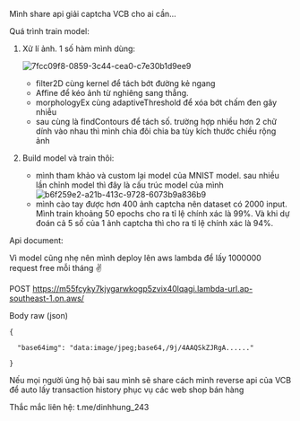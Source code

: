 Mình share api giải captcha VCB cho ai cần...

Quá trình train model:

1. Xử lí ảnh. 1 số hàm mình dùng:
 
      ![7fcc09f8-0859-3c44-cea0-c7e30b1d9ee9](https://user-images.githubusercontent.com/47736470/168240241-bba33341-15a1-4de1-87da-51b253b2d689.png)
    + filter2D cùng kernel để tách bớt đường kẻ ngang
    + Affine để kéo ảnh từ nghiêng sang thẳng.
    + morphologyEx cùng adaptiveThreshold để xóa bớt chấm đen gây nhiễu
    + sau cùng là findContours để tách số. trường hợp nhiều hơn 2 chữ dính vào nhau thì mình chia đôi chia ba tùy kích thước chiều rộng ảnh
2. Build model và train thôi:
    + mình tham khảo và custom lại model của MNIST model. sau nhiều lần chỉnh model thì đây là cấu trúc model của mình
     ![b6f259e2-a21b-413c-9728-6073b9a836b9](https://user-images.githubusercontent.com/47736470/168240495-ec9357f1-ecd6-4eea-a2dc-d6250dae23ea.png)
    + mình cào tay được hơn 400 ảnh captcha nên dataset có 2000 input. Mình train khoảng 50 epochs cho ra tỉ lệ chính xác là 99%. Và khi dự đoán cả 5       số của 1 ảnh captcha thì cho ra tỉ lệ chính xác là 94%.
    
Api document:

Vì model cũng nhẹ nên mình deploy lên aws lambda để lấy 1000000 request free mỗi tháng ✌️

POST  https://m55fcyky7kjygarwkogp5zvix40lqagi.lambda-url.ap-southeast-1.on.aws/

Body raw (json)

    {
  
      "base64img": "data:image/jpeg;base64,/9j/4AAQSkZJRgA......"
      
    }

Nếu mọi người ủng hộ bài sau mình sẽ share cách mình reverse api của VCB để auto lấy transaction history phục vụ các web shop bán hàng

Thắc mắc liên hệ: t.me/dinhhung_243
